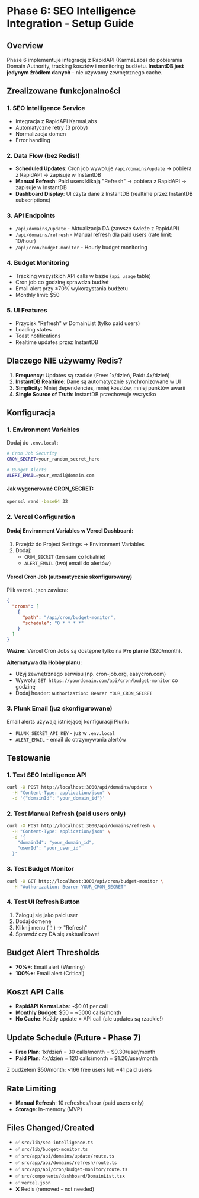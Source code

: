 # Phase 6: SEO Intelligence Integration - Setup Guide

## Overview
Phase 6 implementuje integrację z RapidAPI (KarmaLabs) do pobierania Domain Authority, tracking kosztów i monitoring budżetu. **InstantDB jest jedynym źródłem danych** - nie używamy zewnętrznego cache.

## Zrealizowane funkcjonalności

### 1. SEO Intelligence Service
- Integracja z RapidAPI KarmaLabs
- Automatyczne retry (3 próby)
- Normalizacja domen
- Error handling

### 2. Data Flow (bez Redis!)
- **Scheduled Updates**: Cron job wywołuje `/api/domains/update` → pobiera z RapidAPI → zapisuje w InstantDB
- **Manual Refresh**: Paid users klikają "Refresh" → pobiera z RapidAPI → zapisuje w InstantDB
- **Dashboard Display**: UI czyta dane z InstantDB (realtime przez InstantDB subscriptions)

### 3. API Endpoints
- `/api/domains/update` - Aktualizacja DA (zawsze świeże z RapidAPI)
- `/api/domains/refresh` - Manual refresh dla paid users (rate limit: 10/hour)
- `/api/cron/budget-monitor` - Hourly budget monitoring

### 4. Budget Monitoring
- Tracking wszystkich API calls w bazie (`api_usage` table)
- Cron job co godzinę sprawdza budżet
- Email alert przy ≥70% wykorzystania budżetu
- Monthly limit: $50

### 5. UI Features
- Przycisk "Refresh" w DomainList (tylko paid users)
- Loading states
- Toast notifications
- Realtime updates przez InstantDB

## Dlaczego NIE używamy Redis?

1. **Frequency**: Updates są rzadkie (Free: 1x/dzień, Paid: 4x/dzień)
2. **InstantDB Realtime**: Dane są automatycznie synchronizowane w UI
3. **Simplicity**: Mniej dependencies, mniej kosztów, mniej punktów awarii
4. **Single Source of Truth**: InstantDB przechowuje wszystko

## Konfiguracja

### 1. Environment Variables

Dodaj do `.env.local`:

```bash
# Cron Job Security
CRON_SECRET=your_random_secret_here

# Budget Alerts
ALERT_EMAIL=your_email@domain.com
```

#### Jak wygenerować CRON_SECRET:
```bash
openssl rand -base64 32
```

### 2. Vercel Configuration

#### Dodaj Environment Variables w Vercel Dashboard:
1. Przejdź do Project Settings → Environment Variables
2. Dodaj:
   - `CRON_SECRET` (ten sam co lokalnie)
   - `ALERT_EMAIL` (twój email do alertów)

#### Vercel Cron Job (automatycznie skonfigurowany)
Plik `vercel.json` zawiera:
```json
{
  "crons": [
    {
      "path": "/api/cron/budget-monitor",
      "schedule": "0 * * * *"
    }
  ]
}
```

**Ważne:** Vercel Cron Jobs są dostępne tylko na **Pro planie** ($20/month).

**Alternatywa dla Hobby planu:**
- Użyj zewnętrznego serwisu (np. cron-job.org, easycron.com)
- Wywołuj `GET https://yourdomain.com/api/cron/budget-monitor` co godzinę
- Dodaj header: `Authorization: Bearer YOUR_CRON_SECRET`

### 3. Plunk Email (już skonfigurowane)
Email alerts używają istniejącej konfiguracji Plunk:
- `PLUNK_SECRET_API_KEY` - już w `.env.local`
- `ALERT_EMAIL` - email do otrzymywania alertów

## Testowanie

### 1. Test SEO Intelligence API
```bash
curl -X POST http://localhost:3000/api/domains/update \
  -H "Content-Type: application/json" \
  -d '{"domainId": "your_domain_id"}'
```

### 2. Test Manual Refresh (paid users only)
```bash
curl -X POST http://localhost:3000/api/domains/refresh \
  -H "Content-Type: application/json" \
  -d '{
    "domainId": "your_domain_id",
    "userId": "your_user_id"
  }'
```

### 3. Test Budget Monitor
```bash
curl -X GET http://localhost:3000/api/cron/budget-monitor \
  -H "Authorization: Bearer YOUR_CRON_SECRET"
```

### 4. Test UI Refresh Button
1. Zaloguj się jako paid user
2. Dodaj domenę
3. Kliknij menu (⋮) → "Refresh"
4. Sprawdź czy DA się zaktualizował

## Budget Alert Thresholds

- **70%+**: Email alert (Warning)
- **100%+**: Email alert (Critical)

## Koszt API Calls

- **RapidAPI KarmaLabs**: ~$0.01 per call
- **Monthly Budget**: $50 = ~5000 calls/month
- **No Cache**: Każdy update = API call (ale updates są rzadkie!)

## Update Schedule (Future - Phase 7)

- **Free Plan**: 1x/dzień = 30 calls/month = $0.30/user/month
- **Paid Plan**: 4x/dzień = 120 calls/month = $1.20/user/month

Z budżetem $50/month: ~166 free users lub ~41 paid users

## Rate Limiting

- **Manual Refresh**: 10 refreshes/hour (paid users only)
- **Storage**: In-memory (MVP)

## Files Changed/Created

- ✅ `src/lib/seo-intelligence.ts`
- ✅ `src/lib/budget-monitor.ts`
- ✅ `src/app/api/domains/update/route.ts`
- ✅ `src/app/api/domains/refresh/route.ts`
- ✅ `src/app/api/cron/budget-monitor/route.ts`
- ✅ `src/components/dashboard/DomainList.tsx`
- ✅ `vercel.json`
- ❌ Redis (removed - not needed)
